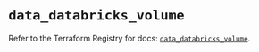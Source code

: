 # `data_databricks_volume`

Refer to the Terraform Registry for docs: [`data_databricks_volume`](https://registry.terraform.io/providers/databricks/databricks/1.50.0/docs/data-sources/volume).
